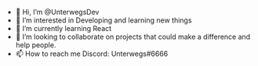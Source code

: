 - 👋 Hi, I’m @UnterwegsDev
- 👀 I’m interested in Developing and learning new things
- 🌱 I’m currently learning React
- 💞️ I’m looking to collaborate on projects that could make a difference and help people. 
- 📫 How to reach me Discord: Unterwegs#6666

<!---
UnterwegsDev/UnterwegsDev is a ✨ special ✨ repository because its `README.md` (this file) appears on your GitHub profile.
You can click the Preview link to take a look at your changes.
--->
